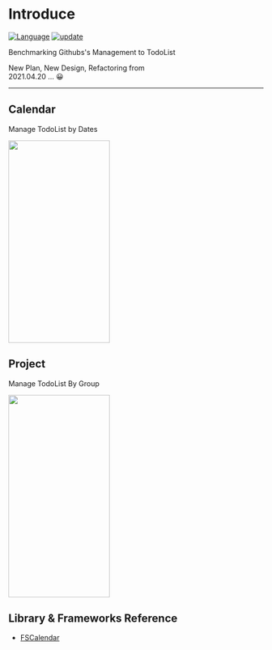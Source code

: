 # Introduce
[![Language](https://img.shields.io/badge/Language-Swift-green.svg?style=flat)](https://developer.apple.com/swift/)
[![update](https://img.shields.io/badge/Remodeling-2021.4.20-blue.svg)]()

Benchmarking Githubs's Management to TodoList 

New Plan, New Design, Refactoring from <br/>
2021.04.20 ... 😀

---

## Calendar 
Manage TodoList by Dates

<img src="https://user-images.githubusercontent.com/25509153/118120910-9cab5680-b42b-11eb-8553-60800a31b6b4.gif" width="200" height="400"/>

## Project
Manage TodoList By Group

<img src="https://user-images.githubusercontent.com/25509153/118121145-f9a70c80-b42b-11eb-88ce-7cc30f948c1f.gif" width="200" height="400"/>

## Library & Frameworks Reference

- [FSCalendar](https://github.com/WenchaoD/FSCalendar)
